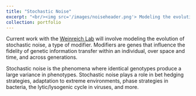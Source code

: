 ```yaml
---
title: "Stochastic Noise"
excerpt: "<br/><img src='/images/noiseheader.png'> Modeling the evolution of stochastic noise, a modifier of the fidelity of genetic information transmission"
collection: portfolio
---
```


Current work with the [Weinreich Lab](https://www.brown.edu/research/labs/weinreich/population-genetics-modifier-mutations) will involve modeling the evolution of stochastic noise, a type of modifier. Modifiers are genes that influence the fidelity of genetic information transfer within an individual, over space and time, and across generations.

Stochastic noise is the phenomena where identical genotypes produce a large variance in phenotypes. Stochastic noise plays a role in bet hedging strategies, adaptation to extreme environments, phase strategies in bacteria, the lytic/lysogenic cycle in viruses, and more.
